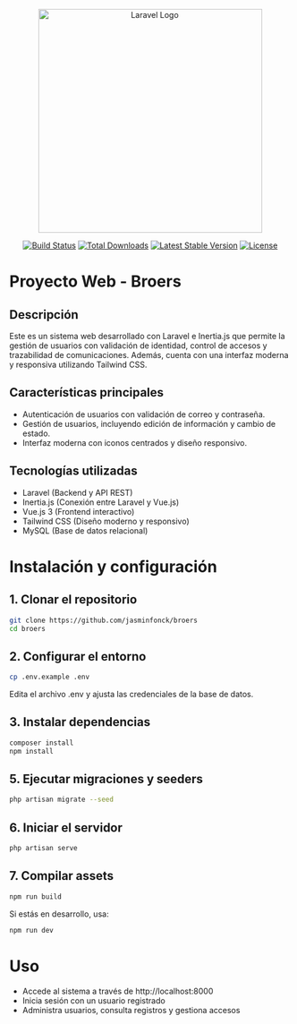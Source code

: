 <p align="center"><a href="https://laravel.com" target="_blank"><img src="https://raw.githubusercontent.com/laravel/art/master/logo-lockup/5%20SVG/2%20CMYK/1%20Full%20Color/laravel-logolockup-cmyk-red.svg" width="400" alt="Laravel Logo"></a></p>

<p align="center">
<a href="https://github.com/laravel/framework/actions"><img src="https://github.com/laravel/framework/workflows/tests/badge.svg" alt="Build Status"></a>
<a href="https://packagist.org/packages/laravel/framework"><img src="https://img.shields.io/packagist/dt/laravel/framework" alt="Total Downloads"></a>
<a href="https://packagist.org/packages/laravel/framework"><img src="https://img.shields.io/packagist/v/laravel/framework" alt="Latest Stable Version"></a>
<a href="https://packagist.org/packages/laravel/framework"><img src="https://img.shields.io/packagist/l/laravel/framework" alt="License"></a>
</p>

# Proyecto Web - Broers
## Descripción

Este es un sistema web desarrollado con Laravel e Inertia.js que permite la gestión de usuarios con validación de identidad, control de accesos y trazabilidad de comunicaciones. Además, cuenta con una interfaz moderna y responsiva utilizando Tailwind CSS.

## Características principales
- Autenticación de usuarios con validación de correo y contraseña.
- Gestión de usuarios, incluyendo edición de información y cambio de estado.
- Interfaz moderna con iconos centrados y diseño responsivo.


## Tecnologías utilizadas
- Laravel (Backend y API REST)
- Inertia.js (Conexión entre Laravel y Vue.js)
- Vue.js 3 (Frontend interactivo)
- Tailwind CSS (Diseño moderno y responsivo)
- MySQL (Base de datos relacional)

# Instalación y configuración

## 1. Clonar el repositorio
```bash
git clone https://github.com/jasminfonck/broers
cd broers
````
## 2. Configurar el entorno
```bash
cp .env.example .env
````
Edita el archivo .env y ajusta las credenciales de la base de datos.
## 3. Instalar dependencias
```bash
composer install
npm install
````
## 5. Ejecutar migraciones y seeders
```bash
php artisan migrate --seed
````
## 6. Iniciar el servidor
```bash
php artisan serve
````
## 7. Compilar assets
```bash
npm run build
````

Si estás en desarrollo, usa:
```bash
npm run dev
````

# Uso

- Accede al sistema a través de http://localhost:8000
- Inicia sesión con un usuario registrado
- Administra usuarios, consulta registros y gestiona accesos
